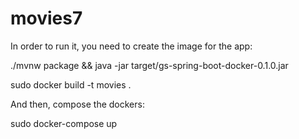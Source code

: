 # movies7
In order to run it, you need to create the image for the app:

./mvnw package && java -jar target/gs-spring-boot-docker-0.1.0.jar

sudo docker build -t movies .

And then, compose the dockers:

sudo docker-compose up
